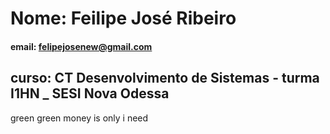 # Nome: Feilipe José Ribeiro

#### email: felipejosenew@gmail.com

## curso: CT Desenvolvimento de Sistemas - turma I1HN _ SESI Nova Odessa

green green money is only i need
